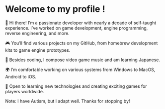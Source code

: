 # Welcome to my profile !

👋 Hi there! I’m a passionate developer with nearly a decade of self-taught experience. I’ve worked on game development, engine programming, reverse engineering, and more.

🎮 You’ll find various projects on my GitHub, from homebrew development kits to game engine prototypes.

🎵 Besides coding, I compose video game music and am learning Japanese.

🌍 I’m comfortable working on various systems from Windows to MacOS, Android to iOS.

🚀 Open to learning new technologies and creating exciting games for players worldwide. 

Note: I have Autism, but I adapt well. Thanks for stopping by! 

<!--
**SeleDreams/SeleDreams** is a ✨ _special_ ✨ repository because its `README.md` (this file) appears on your GitHub profile.
-->
